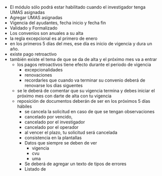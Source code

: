 - El módulo sólo podrá estar habilitado cuando el investigador tenga UMAS asignadas
- Agregar UMAS asignadas
- Vigencia del ayudantes, fecha inicio y fecha fin
- Validado y Formalizado
- Los convenios son anuales a su alta
- la regla excepcional es al primero de enero
- en los primeros 5 días del mes, ese día es inicio de vigencia y dura un año.
- existe pago retroactivo
- también existe el tema de que se da de alta y el próximo mes va a entrar
	- los pagos retroactivos tiene efecto durante el periodo de vigencia
		- excepcionalidades
		- renovaciones
		- recordarles que cuando va  terminar su convenio deberá de renovarse los dias siguentes
	- se le deberá de comentar que su vigencia termina y debes iniciar el próximo mes con darte de alta con tu vigencia
	- reposición de documentos deberán de ser en los próximos 5 días hábiles
		- se cancela la solicitud en caso de que se tengan observaciones
		- cancelado por vencido,
		- cancelado por el investigador
		- cancelado por el operador
		- al vencer el plazo, tu solicitud será cancelada
		- consistencia en la plantallas
		- Datos que siempre se deben de ver
			- vigencia
			- cvu
			- uma
		- Se deberá de agregar un texto de tipos de errores
		- Listado de